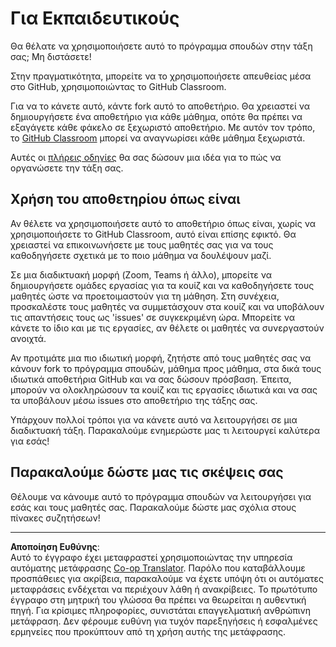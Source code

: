 <!--
CO_OP_TRANSLATOR_METADATA:
{
  "original_hash": "a094ef9927883de1cfcee51dbd143381",
  "translation_date": "2025-08-29T08:42:06+00:00",
  "source_file": "lessons/0-course-setup/for-teachers.md",
  "language_code": "el"
}
-->
# Για Εκπαιδευτικούς

Θα θέλατε να χρησιμοποιήσετε αυτό το πρόγραμμα σπουδών στην τάξη σας; Μη διστάσετε!

Στην πραγματικότητα, μπορείτε να το χρησιμοποιήσετε απευθείας μέσα στο GitHub, χρησιμοποιώντας το GitHub Classroom.

Για να το κάνετε αυτό, κάντε fork αυτό το αποθετήριο. Θα χρειαστεί να δημιουργήσετε ένα αποθετήριο για κάθε μάθημα, οπότε θα πρέπει να εξαγάγετε κάθε φάκελο σε ξεχωριστό αποθετήριο. Με αυτόν τον τρόπο, το [GitHub Classroom](https://classroom.github.com/classrooms) μπορεί να αναγνωρίσει κάθε μάθημα ξεχωριστά.

Αυτές οι [πλήρεις οδηγίες](https://github.blog/2020-03-18-set-up-your-digital-classroom-with-github-classroom/) θα σας δώσουν μια ιδέα για το πώς να οργανώσετε την τάξη σας.

## Χρήση του αποθετηρίου όπως είναι

Αν θέλετε να χρησιμοποιήσετε αυτό το αποθετήριο όπως είναι, χωρίς να χρησιμοποιήσετε το GitHub Classroom, αυτό είναι επίσης εφικτό. Θα χρειαστεί να επικοινωνήσετε με τους μαθητές σας για να τους καθοδηγήσετε σχετικά με το ποιο μάθημα να δουλέψουν μαζί.

Σε μια διαδικτυακή μορφή (Zoom, Teams ή άλλο), μπορείτε να δημιουργήσετε ομάδες εργασίας για τα κουίζ και να καθοδηγήσετε τους μαθητές ώστε να προετοιμαστούν για τη μάθηση. Στη συνέχεια, προσκαλέστε τους μαθητές να συμμετάσχουν στα κουίζ και να υποβάλουν τις απαντήσεις τους ως 'issues' σε συγκεκριμένη ώρα. Μπορείτε να κάνετε το ίδιο και με τις εργασίες, αν θέλετε οι μαθητές να συνεργαστούν ανοιχτά.

Αν προτιμάτε μια πιο ιδιωτική μορφή, ζητήστε από τους μαθητές σας να κάνουν fork το πρόγραμμα σπουδών, μάθημα προς μάθημα, στα δικά τους ιδιωτικά αποθετήρια GitHub και να σας δώσουν πρόσβαση. Έπειτα, μπορούν να ολοκληρώσουν τα κουίζ και τις εργασίες ιδιωτικά και να σας τα υποβάλουν μέσω issues στο αποθετήριο της τάξης σας.

Υπάρχουν πολλοί τρόποι για να κάνετε αυτό να λειτουργήσει σε μια διαδικτυακή τάξη. Παρακαλούμε ενημερώστε μας τι λειτουργεί καλύτερα για εσάς!

## Παρακαλούμε δώστε μας τις σκέψεις σας

Θέλουμε να κάνουμε αυτό το πρόγραμμα σπουδών να λειτουργήσει για εσάς και τους μαθητές σας. Παρακαλούμε δώστε μας σχόλια στους πίνακες συζητήσεων!

---

**Αποποίηση Ευθύνης**:  
Αυτό το έγγραφο έχει μεταφραστεί χρησιμοποιώντας την υπηρεσία αυτόματης μετάφρασης [Co-op Translator](https://github.com/Azure/co-op-translator). Παρόλο που καταβάλλουμε προσπάθειες για ακρίβεια, παρακαλούμε να έχετε υπόψη ότι οι αυτόματες μεταφράσεις ενδέχεται να περιέχουν λάθη ή ανακρίβειες. Το πρωτότυπο έγγραφο στη μητρική του γλώσσα θα πρέπει να θεωρείται η αυθεντική πηγή. Για κρίσιμες πληροφορίες, συνιστάται επαγγελματική ανθρώπινη μετάφραση. Δεν φέρουμε ευθύνη για τυχόν παρεξηγήσεις ή εσφαλμένες ερμηνείες που προκύπτουν από τη χρήση αυτής της μετάφρασης.